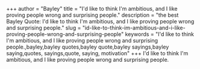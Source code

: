 +++
author = "Bayley"
title = "I'd like to think I'm ambitious, and I like proving people wrong and surprising people."
description = "the best Bayley Quote: I'd like to think I'm ambitious, and I like proving people wrong and surprising people."
slug = "id-like-to-think-im-ambitious-and-i-like-proving-people-wrong-and-surprising-people"
keywords = "I'd like to think I'm ambitious, and I like proving people wrong and surprising people.,bayley,bayley quotes,bayley quote,bayley sayings,bayley saying,quotes, sayings,quote, saying, motivation"
+++
I'd like to think I'm ambitious, and I like proving people wrong and surprising people.
